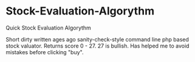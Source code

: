 Stock-Evaluation-Algorythm
==========================

Quick Stock Evaluation Algorythm

Short dirty written ages ago sanity-check-style command line php based stock valuator. Returns score 0 - 27. 27 is bullish. Has helped me to avoid mistakes before clicking "buy".

